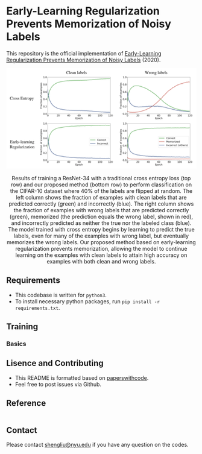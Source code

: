 # Early-Learning Regularization Prevents Memorization of Noisy Labels
This repository is the official implementation of [Early-Learning Regularization Prevents Memorization of Noisy Labels](https://arxiv.org/abs/2007.00151) (2020).

<p float="left" align="center">
<img src="images/illustration_of_ELR.png" width="800" /> 
<figcaption align="center">
Results of training a ResNet-34 with a traditional cross entropy loss (top row) and our proposed method (bottom row) to perform classification on the CIFAR-10 dataset where 40% of the labels are flipped at random. The left column shows the fraction of examples with clean labels that are predicted correctly (green) and incorrectly (blue). The right column shows the fraction of examples with wrong labels that are predicted correctly (green), memorized (the prediction equals the wrong label, shown in red), and incorrectly predicted as neither the true nor the labeled class (blue). The model trained with cross entropy begins by learning to predict the true labels, even for many of the examples with wrong label, but eventually memorizes the wrong labels. Our proposed method based on early-learning regularization prevents memorization, allowing the model to continue learning on the examples with clean labels to attain high accuracy on examples with both clean and wrong labels.  
</figcaption>
</p>


## Requirements
- This codebase is written for `python3`.
- To install necessary python packages, run `pip install -r requirements.txt`.


## Training
### Basics


## Lisence and Contributing
- This README is formatted based on [paperswithcode](https://github.com/paperswithcode/releasing-research-code).
- Feel free to post issues via Github. 

## Reference
```

```
## Contact
Please contact shengliu@nyu.edu if you have any question on the codes.
